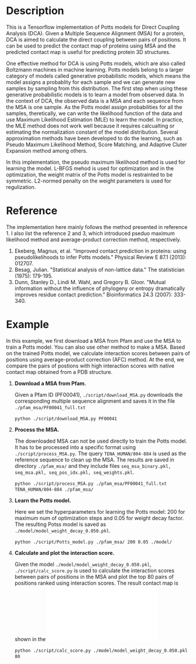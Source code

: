# Description
This is a Tensorflow implementation of Potts models for Direct Coupling Analysis (DCA). 
Given a Multiple Sequence Alignment (MSA) for a protein, DCA is aimed to calculate the direct coupling between pairs of positions.
It can be used to predict the contact map of proteins using MSA and the predicted contact map is useful for 
predicting protein 3D structures.

One effective method for DCA is using Potts models, which are also called Boltzmann machines in machine learning.
Potts models belong to a larger category of models called generative probabilistic models, which means the model 
assigns a probablity for each sample and we can generate new samples by sampling from this distribution.
The first step when using these generative probabilistic models is to learn a model from observed data.
In the context of DCA, the observed data is a MSA and each sequence from the MSA is one sample.
As the Potts model assign probabilities for all the samples, theretically, we can write the likelihood
function of the data and use Maximum Likelihood Estimation (MLE) to learn the model.
In practice, the MLE method does not work well because it requires calcualting or estimating
the normalization constant of the model distribution. Several approximation methods have been developed
to do the learning, such as Pseudo Maximum Likelihood Method, Score Matching, and Adaptive Cluter Expansion method among others.

In this implementation, the pseudo maximum likelihood method is used for learning the model. L-BFGS mehod is used for optimization and 
in the optimization, the weight matrix of the Potts model is restrainted to be symmetric. L2-normed penalty on the weight parameters is used for regulization.

# Reference
The implementation here mainly follows the method presented in reference 1. I also list the reference 2 and 3, which introduced pseduo maximum likelihood method and average-product correction method, respectively.

1. Ekeberg, Magnus, et al. "Improved contact prediction in proteins: using pseudolikelihoods to infer Potts models." Physical Review E 87.1 (2013): 012707.
2. Besag, Julian. "Statistical analysis of non-lattice data." The statistician (1975): 179-195.
3. Dunn, Stanley D., Lindi M. Wahl, and Gregory B. Gloor. "Mutual information without the influence of phylogeny or entropy dramatically improves residue contact prediction." Bioinformatics 24.3 (2007): 333-340.

# Example
In this example, we first download a MSA from Pfam and use the MSA to train a Potts model. You can also use other method to make a MSA. Based on the trained Potts model, we calculate interaction scores between pairs of positions using average-product correction (AFC) method. At the end, we compare the pairs of postions with high interaction scores with native contact map obtained from a PDB structure.

1. **Download a MSA from Pfam.**

   Given a Pfam ID (PF00041), `./script/download_MSA.py` downloads the corresponding multiple sequence alignment and saves it in the file `./pfam_msa/PF00041_full.txt`
   ```
   python ./script/download_MSA.py PF00041
   ```

2. **Process the MSA.**

   The downloaded MSA can not be used directly to train the Potts model. It has to be processed into a specific format using `./script/process_MSA.py`. The query `TENA_HUMAN/804-884` is used as the reference sequence to clean up the MSA. The results are saved
   in directory `./pfam_msa/` and they include files `seq_msa_binary.pkl, seq_msa.pkl, seq_pos_idx.pkl, seq_weights.pkl`.
   ```
   python ./script/process_MSA.py ./pfam_msa/PF00041_full.txt TENA_HUMAN/804-884 ./pfam_msa/
   ```
   

3. **Learn the Potts model.**

   Here we set the hyperparameters for learning the Potts model: 200 for maximum num of optimization steps and 0.05 for weight decay factor. The resulting Potss model is saved as `./model/model_weight_decay_0.050.pkl`.
   ```
   python ./script/Potts_model.py ./pfam_msa/ 200 0.05 ./model/
   ```

4. **Calculate and plot the interaction score.**
   
   Given the model `./model/model_weight_decay_0.050.pkl`, `./script/calc_score.py` is used to calculate the interaction scores
   between pairs of positions in the MSA and plot the top 80 pairs of positions ranked using interaction scores. The result contact
   map is shown in the 
   ![](./output/contact_both.pdf?raw=true)   
   ```
   python ./script/calc_score.py ./model/model_weight_decay_0.050.pkl 80
   ```
